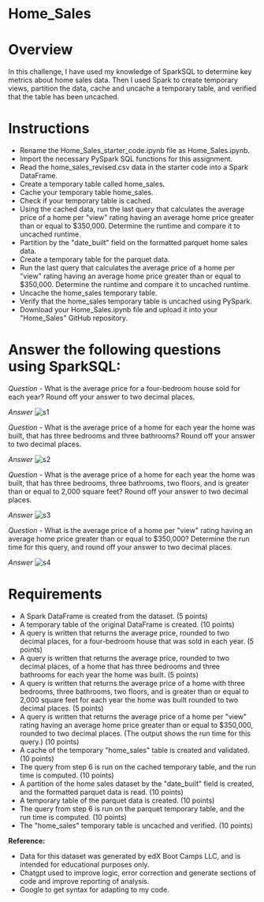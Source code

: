 # Home_Sales

# Overview
In this challenge, I have used my knowledge of SparkSQL to determine key metrics about home sales data. Then I used Spark to create temporary views, partition the data, cache and uncache a temporary table, and verified that the table has been uncached.

# Instructions
- Rename the Home_Sales_starter_code.ipynb file as Home_Sales.ipynb.
- Import the necessary PySpark SQL functions for this assignment.
- Read the home_sales_revised.csv data in the starter code into a Spark DataFrame.
- Create a temporary table called home_sales.
- Cache your temporary table home_sales.
- Check if your temporary table is cached.
- Using the cached data, run the last query that calculates the average price of a home per "view" rating having an average home price greater than or equal to $350,000. Determine the runtime and compare it to uncached runtime.
- Partition by the "date_built" field on the formatted parquet home sales data.
- Create a temporary table for the parquet data.
- Run the last query that calculates the average price of a home per "view" rating having an average home price greater than or equal to $350,000. Determine the runtime and compare it to uncached runtime.
- Uncache the home_sales temporary table.
- Verify that the home_sales temporary table is uncached using PySpark.
- Download your Home_Sales.ipynb file and upload it into your "Home_Sales" GitHub repository.

# Answer the following questions using SparkSQL:

*Question* -  What is the average price for a four-bedroom house sold for each year? Round off your answer to two decimal places.

*Answer* ![s1](https://github.com/user-attachments/assets/b5992513-144b-4e5b-9cfd-bf1363776a99)

*Question* - What is the average price of a home for each year the home was built, that has three bedrooms and three bathrooms? Round off your answer to two decimal places.

*Answer* ![s2](https://github.com/user-attachments/assets/cbbcdbd1-ac7d-49ad-b409-7a9aa57e0dd8)
  
*Question* - What is the average price of a home for each year the home was built, that has three bedrooms, three bathrooms, two floors, and is greater than or equal to 2,000 square feet? Round off your answer to two decimal places.

*Answer* ![s3](https://github.com/user-attachments/assets/aed65a31-6562-454b-b1a1-389289eabaf9)

*Question* - What is the average price of a home per "view" rating having an average home price greater than or equal to $350,000? Determine the run time for this query, and round off your answer to two decimal places.

*Answer* ![s4](https://github.com/user-attachments/assets/3ac0ddb6-87e1-45bd-ba8e-34c6b9ec0a4b)


# Requirements
- A Spark DataFrame is created from the dataset. (5 points)
- A temporary table of the original DataFrame is created. (10 points)
- A query is written that returns the average price, rounded to two decimal places, for a four-bedroom house that was sold in each year. (5 points)
- A query is written that returns the average price, rounded to two decimal places, of a home that has three bedrooms and three bathrooms for each year the home was built. (5 points)
- A query is written that returns the average price of a home with three bedrooms, three bathrooms, two floors, and is greater than or equal to 2,000 square feet for each year the home was built rounded to two decimal places. (5 points)
- A query is written that returns the average price of a home per "view" rating having an average home price greater than or equal to $350,000, rounded to two decimal places. (The output shows the run time for this query.) (10 points)
- A cache of the temporary "home_sales" table is created and validated. (10 points)
- The query from step 6 is run on the cached temporary table, and the run time is computed. (10 points)
- A partition of the home sales dataset by the "date_built" field is created, and the formatted parquet data is read. (10 points)
- A temporary table of the parquet data is created. (10 points)
- The query from step 6 is run on the parquet temporary table, and the run time is computed. (10 points)
- The "home_sales" temporary table is uncached and verified. (10 points)

**Reference:**
- Data for this dataset was generated by edX Boot Camps LLC, and is intended for educational purposes only.
- Chatgpt used to improve logic, error correction and generate sections of code and improve reporting of analysis.
- Google to get syntax for adapting to my code.
